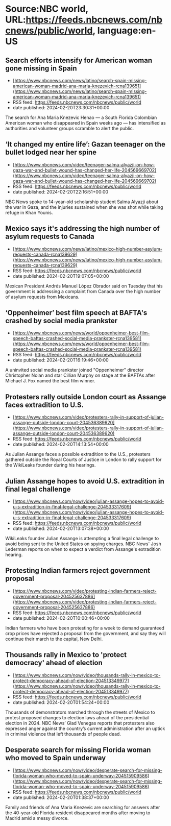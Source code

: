 # Source:NBC world, URL:https://feeds.nbcnews.com/nbcnews/public/world, language:en-US

## Search efforts intensify for American woman gone missing in Spain
 - [https://www.nbcnews.com/news/latino/search-spain-missing-american-woman-madrid-ana-maria-knezevich-rcna139651](https://www.nbcnews.com/news/latino/search-spain-missing-american-woman-madrid-ana-maria-knezevich-rcna139651)
 - RSS feed: https://feeds.nbcnews.com/nbcnews/public/world
 - date published: 2024-02-20T23:30:31+00:00

The search for Ana Maria Knezevic Henao — a South Florida Colombian American woman who disappeared in Spain weeks ago — has intensified as authorities and volunteer groups scramble to alert the public.

## ‘It changed my entire life’: Gazan teenager on the bullet lodged near her spine
 - [https://www.nbcnews.com/video/teenager-salma-alyazji-on-how-gaza-war-and-bullet-wound-has-changed-her-life-204569669702](https://www.nbcnews.com/video/teenager-salma-alyazji-on-how-gaza-war-and-bullet-wound-has-changed-her-life-204569669702)
 - RSS feed: https://feeds.nbcnews.com/nbcnews/public/world
 - date published: 2024-02-20T22:16:51+00:00

NBC News spoke to 14-year-old scholarship student Salma Alyazji about the war in Gaza, and the injuries sustained when she was shot while taking refuge in Khan Younis.

## Mexico says it's addressing the high number of asylum requests to Canada
 - [https://www.nbcnews.com/news/latino/mexico-high-number-asylum-requests-canada-rcna139629](https://www.nbcnews.com/news/latino/mexico-high-number-asylum-requests-canada-rcna139629)
 - RSS feed: https://feeds.nbcnews.com/nbcnews/public/world
 - date published: 2024-02-20T19:07:05+00:00

Mexican President Andrés Manuel López Obrador said on Tuesday that his government is addressing a complaint from Canada over the high number of asylum requests from Mexicans.

## ‘Oppenheimer’ best film speech at BAFTA's crashed by social media prankster
 - [https://www.nbcnews.com/news/world/oppenheimer-best-film-speech-baftas-crashed-social-media-prankster-rcna139581](https://www.nbcnews.com/news/world/oppenheimer-best-film-speech-baftas-crashed-social-media-prankster-rcna139581)
 - RSS feed: https://feeds.nbcnews.com/nbcnews/public/world
 - date published: 2024-02-20T16:19:46+00:00

A uninvited social media prankster joined "Oppenheimer" director Christopher Nolan and star Cillian Murphy on stage at the BAFTAs after Michael J. Fox named the best film winner.

## Protesters rally outside London court as Assange faces extradition to U.S.
 - [https://www.nbcnews.com/video/protesters-rally-in-support-of-julian-assange-outside-london-court-204536389620](https://www.nbcnews.com/video/protesters-rally-in-support-of-julian-assange-outside-london-court-204536389620)
 - RSS feed: https://feeds.nbcnews.com/nbcnews/public/world
 - date published: 2024-02-20T14:13:54+00:00

As Julian Assange faces a possible extradition to the U.S., protesters gathered outside the Royal Courts of Justice in London to rally support for the WikiLeaks founder during his hearings.

## Julian Assange hopes to avoid U.S. extradition in final legal challenge
 - [https://www.nbcnews.com/now/video/julian-assange-hopes-to-avoid-u-s-extradition-in-final-legal-challenge-204533317609](https://www.nbcnews.com/now/video/julian-assange-hopes-to-avoid-u-s-extradition-in-final-legal-challenge-204533317609)
 - RSS feed: https://feeds.nbcnews.com/nbcnews/public/world
 - date published: 2024-02-20T13:07:38+00:00

WikiLeaks founder Julian Assange is attempting a final legal challenge to avoid being sent to the United States on spying charges. NBC News' Josh Lederman reports on when to expect a verdict from Assange's extradition hearing.

## Protesting Indian farmers reject government proposal
 - [https://www.nbcnews.com/video/protesting-indian-farmers-reject-government-proposal-204525637886](https://www.nbcnews.com/video/protesting-indian-farmers-reject-government-proposal-204525637886)
 - RSS feed: https://feeds.nbcnews.com/nbcnews/public/world
 - date published: 2024-02-20T10:00:46+00:00

Indian farmers who have been protesting for a week to demand guaranteed crop prices have rejected a proposal from the government, and say they will continue their march to the capital, New Delhi.

## Thousands rally in Mexico to 'protect democracy' ahead of election
 - [https://www.nbcnews.com/now/video/thousands-rally-in-mexico-to-protect-democracy-ahead-of-election-204513349977](https://www.nbcnews.com/now/video/thousands-rally-in-mexico-to-protect-democracy-ahead-of-election-204513349977)
 - RSS feed: https://feeds.nbcnews.com/nbcnews/public/world
 - date published: 2024-02-20T01:54:24+00:00

Thousands of demonstrators marched through the streets of Mexico to protest proposed changes to election laws ahead of the presidential election in 2024. NBC News’ Glad Venegas reports that protesters also expressed anger against the country’s current administration after an uptick in criminal violence that left thousands of people dead.

## Desperate search for missing Florida woman who moved to Spain underway
 - [https://www.nbcnews.com/now/video/desperate-search-for-missing-florida-woman-who-moved-to-spain-underway-204515909586](https://www.nbcnews.com/now/video/desperate-search-for-missing-florida-woman-who-moved-to-spain-underway-204515909586)
 - RSS feed: https://feeds.nbcnews.com/nbcnews/public/world
 - date published: 2024-02-20T01:38:37+00:00

Family and friends of Ana Maria Knezevic are searching for answers after the 40-year-old Florida resident disappeared months after moving to Madrid amid a messy divorce.

